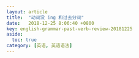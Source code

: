 ```yaml
---
layout: article
title:  "动词没 ing 和过去分词"
date:   2018-12-25 8:06:40 +0800
key: english-grammar-past-verb-review-20181225
aside:
  toc: true
category: [英语, 英语语法]
---
```

